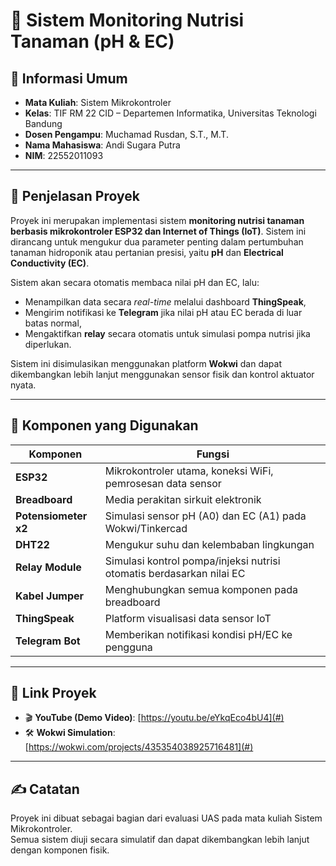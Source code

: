 # 🌱 Sistem Monitoring Nutrisi Tanaman (pH & EC)

## 📌 Informasi Umum

- **Mata Kuliah**: Sistem Mikrokontroler  
- **Kelas**: TIF RM 22 CID – Departemen Informatika, Universitas Teknologi Bandung  
- **Dosen Pengampu**: Muchamad Rusdan, S.T., M.T.  
- **Nama Mahasiswa**: Andi Sugara Putra  
- **NIM**: 22552011093  

---

## 📖 Penjelasan Proyek

Proyek ini merupakan implementasi sistem **monitoring nutrisi tanaman berbasis mikrokontroler ESP32 dan Internet of Things (IoT)**. Sistem ini dirancang untuk mengukur dua parameter penting dalam pertumbuhan tanaman hidroponik atau pertanian presisi, yaitu **pH** dan **Electrical Conductivity (EC)**.

Sistem akan secara otomatis membaca nilai pH dan EC, lalu:

- Menampilkan data secara *real-time* melalui dashboard **ThingSpeak**,
- Mengirim notifikasi ke **Telegram** jika nilai pH atau EC berada di luar batas normal,
- Mengaktifkan **relay** secara otomatis untuk simulasi pompa nutrisi jika diperlukan.

Sistem ini disimulasikan menggunakan platform **Wokwi** dan dapat dikembangkan lebih lanjut menggunakan sensor fisik dan kontrol aktuator nyata.

---

## 🧰 Komponen yang Digunakan

| Komponen        | Fungsi                                                                 |
|----------------|------------------------------------------------------------------------|
| **ESP32**       | Mikrokontroler utama, koneksi WiFi, pemrosesan data sensor             |
| **Breadboard**  | Media perakitan sirkuit elektronik                                      |
| **Potensiometer x2** | Simulasi sensor pH (A0) dan EC (A1) pada Wokwi/Tinkercad             |
| **DHT22**       | Mengukur suhu dan kelembaban lingkungan                                |
| **Relay Module**| Simulasi kontrol pompa/injeksi nutrisi otomatis berdasarkan nilai EC   |
| **Kabel Jumper**| Menghubungkan semua komponen pada breadboard                           |
| **ThingSpeak**  | Platform visualisasi data sensor IoT                                   |
| **Telegram Bot**| Memberikan notifikasi kondisi pH/EC ke pengguna                        |

---

## 🔗 Link Proyek

- 🎬 **YouTube (Demo Video)**: [https://youtu.be/eYkqEco4bU4](#)  
- 🛠️ **Wokwi Simulation**: [https://wokwi.com/projects/435354038925716481](#)  

---

## ✍️ Catatan

Proyek ini dibuat sebagai bagian dari evaluasi UAS pada mata kuliah Sistem Mikrokontroler.  
Semua sistem diuji secara simulatif dan dapat dikembangkan lebih lanjut dengan komponen fisik.

